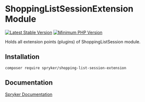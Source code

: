 # ShoppingListSessionExtension Module
[![Latest Stable Version](https://poser.pugx.org/spryker/shopping-list-session-extension/v/stable.svg)](https://packagist.org/packages/spryker/shopping-list-session-extension)
[![Minimum PHP Version](https://img.shields.io/badge/php-%3E%3D%208.0-8892BF.svg)](https://php.net/)

Holds all extension points (plugins) of ShoppingListSession module.

## Installation

```
composer require spryker/shopping-list-session-extension
```

## Documentation

[Spryker Documentation](https://docs.spryker.com)
